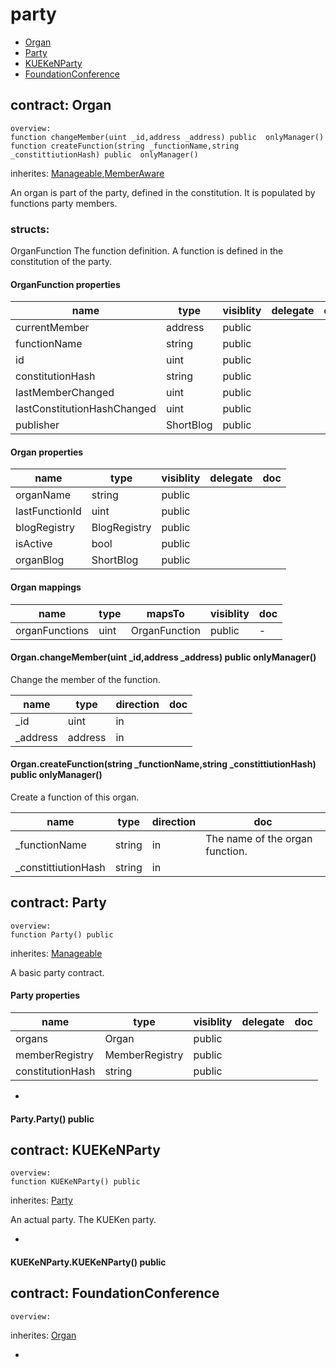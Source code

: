 # party


* [Organ](#contract-organ)
* [Party](#contract-party)
* [KUEKeNParty](#contract-kuekenparty)
* [FoundationConference](#contract-foundationconference)

## contract: Organ

    overview:
	function changeMember(uint _id,address _address) public  onlyManager() 
	function createFunction(string _functionName,string _constittiutionHash) public  onlyManager() 

inherites: [Manageable](basic#contract-manageable),[MemberAware](members#contract-memberaware)

An organ is part of the party, defined in the constitution.
It is populated by functions party members.



### structs:

OrganFunction
The function definition.
A function is defined in the constitution of the party.



#### OrganFunction properties

name|type|visiblity|delegate|doc
----|----|----|----|----
currentMember|address|public||
functionName|string|public||
id|uint|public||
constitutionHash|string|public||
lastMemberChanged|uint|public||
lastConstitutionHashChanged|uint|public||
publisher|ShortBlog|public||



#### Organ properties

name|type|visiblity|delegate|doc
----|----|----|----|----
organName|string|public||
lastFunctionId|uint|public||
blogRegistry|BlogRegistry|public||
isActive|bool|public||
organBlog|ShortBlog|public||

#### Organ mappings

name|type|mapsTo|visiblity|doc
----|----|----|----|----
organFunctions|uint|OrganFunction|public|-

#### Organ.changeMember(uint _id,address _address) public  onlyManager() 

Change the member of the function.


name|type|direction|doc
----|----|----|----
_id|uint|in|
_address|address|in|

#### Organ.createFunction(string _functionName,string _constittiutionHash) public  onlyManager() 

Create a function of this organ.


name|type|direction|doc
----|----|----|----
_functionName|string|in|The name of the organ function.
_constittiutionHash|string|in|


## contract: Party

    overview:
	function Party() public  

inherites: [Manageable](basic#contract-manageable)

A basic party contract.




#### Party properties

name|type|visiblity|delegate|doc
----|----|----|----|----
organs|Organ|public||
memberRegistry|MemberRegistry|public||
constitutionHash|string|public||
-

#### Party.Party() public  




## contract: KUEKeNParty

    overview:
	function KUEKeNParty() public  

inherites: [Party](#contract-party)

An actual party.
The KUEKen party.



-

#### KUEKeNParty.KUEKeNParty() public  




## contract: FoundationConference

    overview:

inherites: [Organ](#contract-organ)



-


